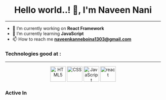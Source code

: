 ### <h1 align="center">Hello world..! 👋, I'm Naveen Nani </h1><hr>

  - 🔭 I’m currently working on <b>React Framework</b>
  - 🌱 I’m currently learning <b>JavaScript</b>
  - 📫 How to reach me <b>naveenkanneboina1303@gmail.com</b> 
  
  ### <h3 > Technologies good at :</h3><hr>
  <div align="center">
    <img        src="https://camo.githubusercontent.com/9599dc988280bea2ca5c44c4796f13494f9ff3f7/68747470733a2f2f64657669636f6e732e6769746875622e696f2f64657669636f6e2f64657669636f6e2e6769742f69636f6e732f68746d6c352f68746d6c352d6f726967696e616c2d776f72646d61726b2e737667" alt="HTML5" widht=50 height=50 margin=50/>
  <img src="https://camo.githubusercontent.com/5712bffd0347cc2744de599dc54473dc1ebbfe82/68747470733a2f2f64657669636f6e732e6769746875622e696f2f64657669636f6e2f64657669636f6e2e6769742f69636f6e732f637373332f637373332d6f726967696e616c2d776f72646d61726b2e737667" alt="CSS" widht=50 height=50 margin=50/>
  <img src="https://camo.githubusercontent.com/14758df13e2b9c312a5b911d3bb8b7418f7a8c3c/68747470733a2f2f64657669636f6e732e6769746875622e696f2f64657669636f6e2f64657669636f6e2e6769742f69636f6e732f6a6176617363726970742f6a6176617363726970742d6f726967696e616c2e737667" alt="JavaScript" widht=50 height=50 margin=5/>
  <img  src="https://camo.githubusercontent.com/4683d18a4a9f845dd7de377a6915dcfc9739a661/68747470733a2f2f64657669636f6e732e6769746875622e696f2f64657669636f6e2f64657669636f6e2e6769742f69636f6e732f72656163742f72656163742d6f726967696e616c2d776f72646d61726b2e737667" alt="react" width=50 height=50 margin=5/>
  </div>
  
  ### <h3> Active In</h3>
  <div>
    <a href="https://www.linkedin.com/in/kanneboina-naveen-kumar-48652b190/"><img src="https://fontawesome.com/78857a84-a4dc-4e00-8a4b-3864ebb4b055" alt=""/></a>
  </div>
  


<!--
**NaveenKanneboina/NaveenKanneboina** is a ✨ _special_ ✨ repository because its `README.md` (this file) appears on your GitHub profile.

Here are some ideas to get you started:

- 🔭 I’m currently working on React Framework
- 🌱 I’m currently learning JavaScript
- 📫 How to reach me: naveenkanneboina1303@gmail.com 
-->

